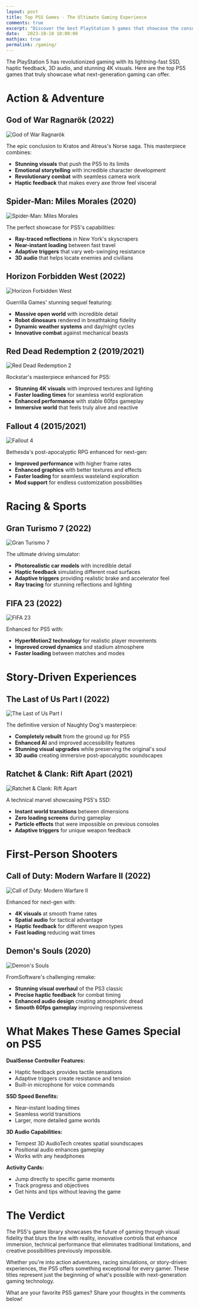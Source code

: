 ```yaml
---
layout: post
title: Top PS5 Games - The Ultimate Gaming Experience
comments: true
excerpt: "Discover the best PlayStation 5 games that showcase the console's incredible power and innovative features."
date:   2023-10-10 10:00:00
mathjax: true
permalink: /gaming/
---
```


The PlayStation 5 has revolutionized gaming with its lightning-fast SSD, haptic feedback, 3D audio, and stunning 4K visuals. Here are the top PS5 games that truly showcase what next-generation gaming can offer.

Action & Adventure
==================

**God of War Ragnarök (2022)**
------------------------------

![God of War Ragnarök](https://variety.com/wp-content/uploads/2022/12/GodOfWar.jpg?w=1000&h=563&crop=1&resize=1000%2C563)

The epic conclusion to Kratos and Atreus's Norse saga. This masterpiece combines:

- **Stunning visuals** that push the PS5 to its limits
- **Emotional storytelling** with incredible character development  
- **Revolutionary combat** with seamless camera work
- **Haptic feedback** that makes every axe throw feel visceral

**Spider-Man: Miles Morales (2020)**
------------------------------------

![Spider-Man: Miles Morales](https://variety.com/wp-content/uploads/2020/11/spider-man-miles-morales.jpg?w=1000&h=563&crop=1&resize=1000%2C563)

The perfect showcase for PS5's capabilities:

- **Ray-traced reflections** in New York's skyscrapers
- **Near-instant loading** between fast travel
- **Adaptive triggers** that vary web-swinging resistance
- **3D audio** that helps locate enemies and civilians

**Horizon Forbidden West (2022)**
---------------------------------

![Horizon Forbidden West](https://variety.com/wp-content/uploads/2022/02/horizon-forbidden-west.jpg?w=1000&h=563&crop=1&resize=1000%2C563)

Guerrilla Games' stunning sequel featuring:

- **Massive open world** with incredible detail
- **Robot dinosaurs** rendered in breathtaking fidelity
- **Dynamic weather systems** and day/night cycles
- **Innovative combat** against mechanical beasts

**Red Dead Redemption 2 (2019/2021)**
-------------------------------------

![Red Dead Redemption 2](https://variety.com/wp-content/uploads/2019/11/red-dead-redemption-2-pc.jpg?w=1000&h=563&crop=1&resize=1000%2C563)

Rockstar's masterpiece enhanced for PS5:

- **Stunning 4K visuals** with improved textures and lighting
- **Faster loading times** for seamless world exploration
- **Enhanced performance** with stable 60fps gameplay
- **Immersive world** that feels truly alive and reactive

**Fallout 4 (2015/2021)**
------------------------

![Fallout 4](https://variety.com/wp-content/uploads/2015/11/fallout-4.jpg?w=1000&h=563&crop=1&resize=1000%2C563)

Bethesda's post-apocalyptic RPG enhanced for next-gen:

- **Improved performance** with higher frame rates
- **Enhanced graphics** with better textures and effects
- **Faster loading** for seamless wasteland exploration
- **Mod support** for endless customization possibilities

Racing & Sports
===============

**Gran Turismo 7 (2022)**
-------------------------

![Gran Turismo 7](https://variety.com/wp-content/uploads/2022/03/gran-turismo-7.jpg?w=1000&h=563&crop=1&resize=1000%2C563)

The ultimate driving simulator:

- **Photorealistic car models** with incredible detail
- **Haptic feedback** simulating different road surfaces
- **Adaptive triggers** providing realistic brake and accelerator feel
- **Ray tracing** for stunning reflections and lighting

**FIFA 23 (2022)**
-----------------

![FIFA 23](https://variety.com/wp-content/uploads/2022/09/fifa-23.jpg?w=1000&h=563&crop=1&resize=1000%2C563)

Enhanced for PS5 with:

- **HyperMotion2 technology** for realistic player movements
- **Improved crowd dynamics** and stadium atmosphere
- **Faster loading** between matches and modes

Story-Driven Experiences
========================

**The Last of Us Part I (2022)**
--------------------------------

![The Last of Us Part I](https://variety.com/wp-content/uploads/2022/09/the-last-of-us-part-i.jpg?w=1000&h=563&crop=1&resize=1000%2C563)

The definitive version of Naughty Dog's masterpiece:

- **Completely rebuilt** from the ground up for PS5
- **Enhanced AI** and improved accessibility features
- **Stunning visual upgrades** while preserving the original's soul
- **3D audio** creating immersive post-apocalyptic soundscapes

**Ratchet & Clank: Rift Apart (2021)**
--------------------------------------

![Ratchet & Clank: Rift Apart](https://variety.com/wp-content/uploads/2021/06/ratchet-and-clank-rift-apart.jpg?w=1000&h=563&crop=1&resize=1000%2C563)

A technical marvel showcasing PS5's SSD:

- **Instant world transitions** between dimensions
- **Zero loading screens** during gameplay
- **Particle effects** that were impossible on previous consoles
- **Adaptive triggers** for unique weapon feedback

First-Person Shooters
=====================

**Call of Duty: Modern Warfare II (2022)**
------------------------------------------

![Call of Duty: Modern Warfare II](https://variety.com/wp-content/uploads/2022/10/call-of-duty-modern-warfare-ii.jpg?w=1000&h=563&crop=1&resize=1000%2C563)

Enhanced for next-gen with:

- **4K visuals** at smooth frame rates
- **Spatial audio** for tactical advantage
- **Haptic feedback** for different weapon types
- **Fast loading** reducing wait times

**Demon's Souls (2020)**
-----------------------

![Demon's Souls](https://variety.com/wp-content/uploads/2020/11/demons-souls.jpg?w=1000&h=563&crop=1&resize=1000%2C563)

FromSoftware's challenging remake:

- **Stunning visual overhaul** of the PS3 classic
- **Precise haptic feedback** for combat timing
- **Enhanced audio design** creating atmospheric dread
- **Smooth 60fps gameplay** improving responsiveness

What Makes These Games Special on PS5
=====================================

**DualSense Controller Features:**

- Haptic feedback provides tactile sensations
- Adaptive triggers create resistance and tension
- Built-in microphone for voice commands

**SSD Speed Benefits:**

- Near-instant loading times
- Seamless world transitions
- Larger, more detailed game worlds

**3D Audio Capabilities:**

- Tempest 3D AudioTech creates spatial soundscapes
- Positional audio enhances gameplay
- Works with any headphones

**Activity Cards:**

- Jump directly to specific game moments
- Track progress and objectives
- Get hints and tips without leaving the game

The Verdict
===========

The PS5's game library showcases the future of gaming through visual fidelity that blurs the line with reality, innovative controls that enhance immersion, technical performance that eliminates traditional limitations, and creative possibilities previously impossible.

Whether you're into action adventures, racing simulations, or story-driven experiences, the PS5 offers something exceptional for every gamer. These titles represent just the beginning of what's possible with next-generation gaming technology.

What are your favorite PS5 games? Share your thoughts in the comments below!

